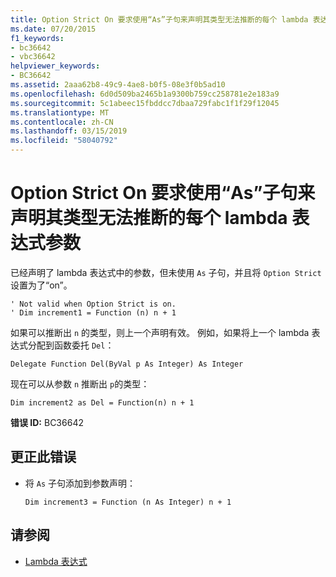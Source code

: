 ```yaml
---
title: Option Strict On 要求使用“As”子句来声明其类型无法推断的每个 lambda 表达式参数
ms.date: 07/20/2015
f1_keywords:
- bc36642
- vbc36642
helpviewer_keywords:
- BC36642
ms.assetid: 2aaa62b8-49c9-4ae8-b0f5-08e3f0b5ad10
ms.openlocfilehash: 6d0d509ba2465b1a9300b759cc258781e2e183a9
ms.sourcegitcommit: 5c1abeec15fbddcc7dbaa729fabc1f1f29f12045
ms.translationtype: MT
ms.contentlocale: zh-CN
ms.lasthandoff: 03/15/2019
ms.locfileid: "58040792"
---
```

# <a name="option-strict-on-requires-each-lambda-expression-parameter-to-be-declared-with-an-as-clause-if-its-type-cannot-be-inferred"></a>Option Strict On 要求使用“As”子句来声明其类型无法推断的每个 lambda 表达式参数
已经声明了 lambda 表达式中的参数，但未使用 `As` 子句，并且将 `Option Strict` 设置为了“on”。  
  
```  
' Not valid when Option Strict is on.  
' Dim increment1 = Function (n) n + 1  
```  
  
 如果可以推断出 `n` 的类型，则上一个声明有效。 例如，如果将上一个 lambda 表达式分配到函数委托 `Del`：  
  
```  
Delegate Function Del(ByVal p As Integer) As Integer  
```  
  
 现在可以从参数 `n` 推断出 `p`的类型：  
  
```  
Dim increment2 as Del = Function(n) n + 1  
```  
  
 **错误 ID:** BC36642  
  
## <a name="to-correct-this-error"></a>更正此错误  
  
-   将 `As` 子句添加到参数声明：  
  
    ```  
    Dim increment3 = Function (n As Integer) n + 1  
    ```  
  
## <a name="see-also"></a>请参阅

- [Lambda 表达式](../../visual-basic/programming-guide/language-features/procedures/lambda-expressions.md)
